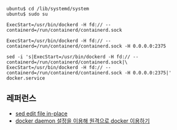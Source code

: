 
```
ubuntu$ cd /lib/systemd/system
ubuntu$ sudo su
```
```
ExecStart=/usr/bin/dockerd -H fd:// --containerd=/run/containerd/containerd.sock
```
```
ExecStart=/usr/bin/dockerd -H fd:// --containerd=/run/containerd/containerd.sock -H 0.0.0.0:2375
```

```
sed -i 's|ExecStart=/usr/bin/dockerd -H fd:// --containerd=/run/containerd/containerd.sock|\
ExecStart=/usr/bin/dockerd -H fd:// --containerd=/run/containerd/containerd.sock -H 0.0.0.0:2375|' docker.service
```


## 레퍼런스 ##

* [sed edit file in-place](https://stackoverflow.com/questions/12696125/sed-edit-file-in-place)
* [docker daemon 설정을 이용해 원격으로 docker 이용하기](https://senticoding.tistory.com/94)
